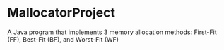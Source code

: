 # MallocatorProject
A Java program that implements 3 memory allocation methods: First-Fit (FF), Best-Fit (BF), and Worst-Fit (WF)
